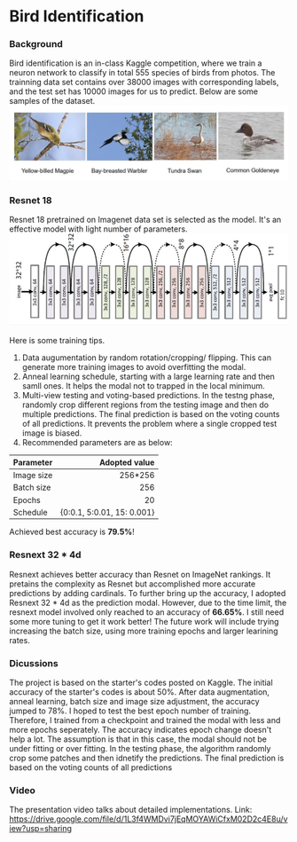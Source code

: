 # Bird Identification
### Background
Bird identification is an in-class Kaggle competition, where we train a neuron network to classify in total 555 species of birds from photos. 
The trainning data set contains over 38000 images with corresponding labels, and the test set has 10000 images for us to predict. Below are some samples of the dataset.
![Examples from the data set](https://github.com/alecgao066/Bird-identification/blob/main/Demo/examples.JPG)
### Resnet 18
Resnet 18 pretrained on Imagenet data set is selected as the model. It's an effective model with light number of parameters. 
![Resnet 18](https://github.com/alecgao066/Bird-identification/blob/main/Demo/res18.JPG)

Here is some training tips.
1. Data augumentation by random rotation/cropping/ flipping. This can generate more training images to avoid overfitting the modal.
2. Anneal learning schedule, starting with a large learning rate and then samll ones. It helps the modal not to trapped in the local minimum. 
3. Multi-view testing and voting-based predictions. In the testng phase, randomly crop different regions from the testing image and then do multiple predictions. The final prediction is based on the voting counts of all predictions. It prevents the problem where a single cropped test image is biased.
4. Recommended parameters are as below:

| Parameter  | Adopted value |  
| --------   | -----:   | 
| Image size | 256*256  |  
| Batch size | 256      |  
| Epochs     |20        |
| Schedule   | {0:0.1, 5:0.01, 15: 0.001}      | 

Achieved best accuracy is **79.5%**!

### Resnext 32 * 4d
Resnext achieves better accuracy than Resnet on ImageNet rankings. It pretains the complexity as Resnet but accomplished more accurate predictions by adding cardinals. To further bring up the accuracy, I adopted Resnext 32 * 4d as the prediction modal. However, due to the time limit, the resnext model involved only reached to an accuracy of **66.65%**. I still need some more tuning to get it work better!
The future work will include trying increasing the batch size, using more training epochs and larger learining rates.

### Dicussions
The project is based on the starter's codes posted on Kaggle. The initial accuracy of the starter's codes is about 50%. After data augmentation, anneal learning, batch size and image size adjustment, the accuracy jumped to 78%.
I hoped to test the best epoch number of training. Therefore, I trained from a checkpoint and trained the modal with less and more epochs seperately. The accuracy indicates epoch change doesn't help a lot. The assumption is that in this case, the modal should not be under fitting or over fitting.
In the testing phase, the algorithm randomly crop some patches and then idnetify the predictions. The final prediction is based on the voting counts of all predictions
### Video
The presentation video talks about detailed implementations.
Link: https://drive.google.com/file/d/1L3f4WMDvi7jEqMOYAWiCfxM02D2c4E8u/view?usp=sharing

